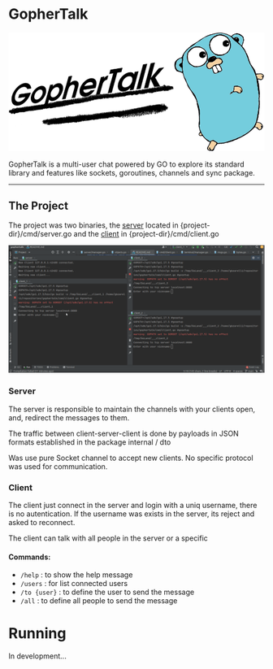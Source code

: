# GopherTalk

![](./images/gophertalk.png)

GopherTalk is a multi-user chat powered by GO to explore its standard 
library and features like sockets, goroutines, channels 
and sync package.

---

## The Project

The project was two binaries, the [server](./cmd/server.go) located in {project-dir}/cmd/server.go and the [client](./cmd/client.go) in {project-dir}/cmd/client.go

![Alt Text](./images/show.gif)

### Server

The server is responsible to maintain the channels with your clients open, and, redirect the messages to them.

The traffic between client-server-client is done by payloads in JSON formats established in the package internal / dto

Was use pure Socket channel to accept new clients. No specific protocol was used for communication.

### Client

The client just connect in the server and login with a uniq username, there is no autentication. If the username was exists in the server, its reject and asked to reconnect.

The client can talk with all people in the server or a specific

#### Commands:

- `/help`         : to show the help message
- `/users`        : for list connected users
- `/to {user}`    : to define the user to send the message
- `/all`          : to define all people to send the message

# Running

In development...
